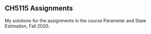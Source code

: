 ## CH5115 Assignments
My solutions for the assignments in the course Parameter and State Estimation, Fall 2020.